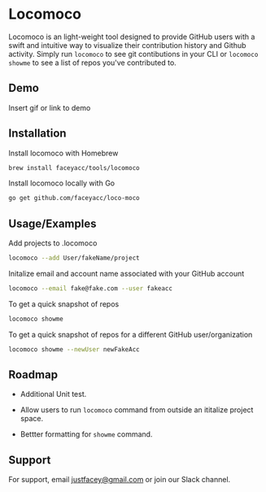 
# Locomoco

Locomoco is an light-weight tool designed to provide GitHub users with a swift and intuitive way to visualize their contribution history and Github activity. Simply run `locomoco` to see git contibutions in your CLI or `locomoco showme` to see a list of repos you've contributed to.


## Demo

Insert gif or link to demo


## Installation

Install locomoco with Homebrew

```bash
brew install faceyacc/tools/locomoco
```

Install locomoco locally with Go
```bash
go get github.com/faceyacc/loco-moco
```
## Usage/Examples


Add projects to .locomoco
```bash
locomoco --add User/fakeName/project
```
Initalize email and account name associated with your GitHub account
```bash
locomoco --email fake@fake.com --user fakeacc
```
To get a quick snapshot of repos
```bash
locomoco showme
```
To get a quick snapshot of repos for a different GitHub user/organization
```bash
locomoco showme --newUser newFakeAcc
```
## Roadmap

- Additional Unit test.

- Allow users to run `locomoco` command from outside an ititalize project space.

- Bettter formatting for `showme` command.


## Support

For support, email justfacey@gmail.com or join our Slack channel.

